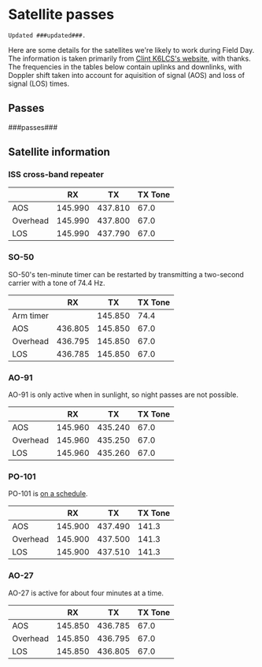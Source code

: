 # Satellite passes

```{note}
Updated ###updated###.
```

Here are some details for the satellites we're likely to work during Field Day. The information is taken primarily from [Clint K6LCS's website](https://www.work-sat.com/), with thanks. The frequencies in the tables below contain uplinks and downlinks, with Doppler shift taken into account for aquisition of signal (AOS) and loss of signal (LOS) times.


## Passes

###passes###


## Satellite information


### ISS cross-band repeater

|  | RX | TX | TX Tone |
|---|---|---|---|
| AOS | 145.990 | 437.810 | 67.0 |
| Overhead | 145.990 | 437.800 | 67.0 |
| LOS | 145.990 | 437.790 | 67.0 |

### SO-50

SO-50's ten-minute timer can be restarted by transmitting a two-second carrier with a tone of 74.4 Hz.

|  | RX | TX | TX Tone |
|---|---|---|---|
| Arm timer |  | 145.850 | 74.4 |
| AOS | 436.805 | 145.850 | 67.0 |
| Overhead | 436.795 | 145.850 | 67.0 |
| LOS | 436.785 | 145.850 | 67.0 |

### AO-91

AO-91 is only active when in sunlight, so night passes are not possible.

|  | RX | TX | TX Tone |
|---|---|---|---|
| AOS | 145.960 | 435.240 | 67.0 |
| Overhead | 145.960 | 435.250 | 67.0 |
| LOS | 145.960 | 435.260 | 67.0 |

### PO-101

PO-101 is [on a schedule](https://twitter.com/Diwata2PH).

|  | RX | TX | TX Tone |
|---|---|---|---|
| AOS | 145.900 | 437.490 | 141.3 |
| Overhead | 145.900 | 437.500 | 141.3 |
| LOS | 145.900 | 437.510 | 141.3 |

### AO-27

AO-27 is active for about four minutes at a time.

|  | RX | TX | TX Tone |
|---|---|---|---|
| AOS | 145.850 | 436.785 | 67.0 |
| Overhead | 145.850 | 436.795 | 67.0 |
| LOS | 145.850 | 436.805 | 67.0 |
